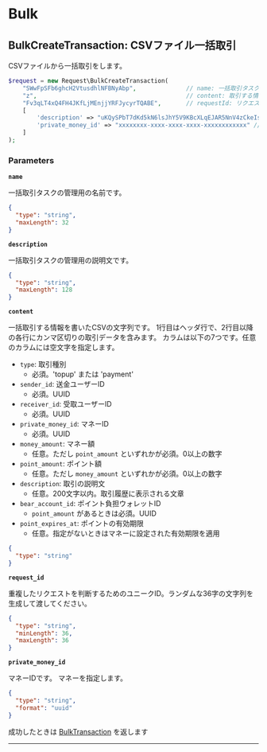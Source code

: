 # Bulk

<a name="bulk-create-transaction"></a>
## BulkCreateTransaction: CSVファイル一括取引
CSVファイルから一括取引をします。

```PHP
$request = new Request\BulkCreateTransaction(
    "SWwFpSFb6ghcH2VtusdhlNFBNyAbp",              // name: 一括取引タスク名
    "z",                                          // content: 取引する情報のCSV
    "Fv3qLT4xQ4FH4JKfLjMEnjjYRFJycyrTQABE",       // requestId: リクエストID
    [
        'description' => "uKQySPbT7dKd5kN6lsJhY5V9KBcXLqEJAR5NnV4zCkeIs35giC", // 一括取引の説明
        'private_money_id' => "xxxxxxxx-xxxx-xxxx-xxxx-xxxxxxxxxxxx" // マネーID
    ]
);
```



### Parameters
**`name`** 
  

一括取引タスクの管理用の名前です。

```json
{
  "type": "string",
  "maxLength": 32
}
```

**`description`** 
  

一括取引タスクの管理用の説明文です。

```json
{
  "type": "string",
  "maxLength": 128
}
```

**`content`** 
  

一括取引する情報を書いたCSVの文字列です。
1行目はヘッダ行で、2行目以降の各行にカンマ区切りの取引データを含みます。
カラムは以下の7つです。任意のカラムには空文字を指定します。

- `type`: 取引種別
  - 必須。'topup' または 'payment'
- `sender_id`: 送金ユーザーID
  - 必須。UUID
- `receiver_id`: 受取ユーザーID
  - 必須。UUID
- `private_money_id`: マネーID
  - 必須。UUID
- `money_amount`: マネー額
  - 任意。ただし `point_amount` といずれかが必須。0以上の数字
- `point_amount`: ポイント額
  - 任意。ただし `money_amount` といずれかが必須。0以上の数字
- `description`: 取引の説明文
  - 任意。200文字以内。取引履歴に表示される文章
- `bear_account_id`: ポイント負担ウォレットID
  - `point_amount` があるときは必須。UUID
- `point_expires_at`: ポイントの有効期限
  - 任意。指定がないときはマネーに設定された有効期限を適用

```json
{
  "type": "string"
}
```

**`request_id`** 
  

重複したリクエストを判断するためのユニークID。ランダムな36字の文字列を生成して渡してください。

```json
{
  "type": "string",
  "minLength": 36,
  "maxLength": 36
}
```

**`private_money_id`** 
  

マネーIDです。 マネーを指定します。

```json
{
  "type": "string",
  "format": "uuid"
}
```



成功したときは
[BulkTransaction](./responses.md#bulk-transaction)
を返します


---



